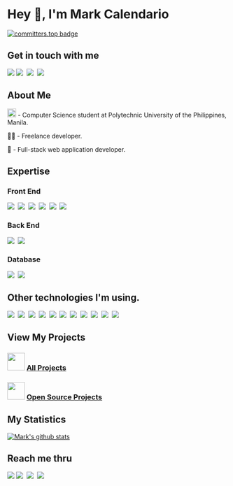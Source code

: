 <h1>Hey 👋, I'm Mark Calendario</h2>

[![committers.top badge](https://user-badge.committers.top/philippines/markcalendario.svg)](https://user-badge.committers.top/philippines/markcalendario)

<div>
  <h2>Get in touch with me</h2>
  <a href="https://markkennethcalendario.web.app"><img src="https://img.shields.io/badge/Portfolio-white?style=for-the-badge"></a>
  <a href="https://www.facebook.com/markcalendario"><img src="https://img.shields.io/badge/Facebook-3b5998?style=for-the-badge&logo=facebook&logoColor=white"></a>&nbsp;
  <a href="https://www.github.com/markcalendario"><img src="https://img.shields.io/badge/Github-f5f5f5?style=for-the-badge&logo=Github&logoColor=black"></a>&nbsp;
  <a href="https://www.linkedin.com/in/mark-kenneth-calendario"><img src="https://img.shields.io/badge/LinkedIn-0077B5?style=for-the-badge&logo=linkedin&logoColor=white"></a>&nbsp;
</div>

<div>
  <h2>About Me</h2>
  <p><img src="https://www.pup.edu.ph/about/images/PUPLogo.png" width="20px"/> - Computer Science student at Polytechnic University of the Philippines, Manila.</p>
  <p>👨‍💻 -  Freelance developer.</p>
  <p>🌱 -  Full-stack web application developer.</p>
</div>

<div>
  <h2>Expertise</h2>
  <div>
    <h3>Front End</h3>
    <img src="https://img.shields.io/badge/NEXT.JS-333333?style=for-the-badge&logo=next.js&logoColor=white"/>&nbsp;
    <img src="https://shields.io/badge/react-blue?logo=react&logoColor=white&style=for-the-badge"/>&nbsp;
    <img src="https://img.shields.io/badge/SASS-cc6699?style=for-the-badge&logo=SASS&logoColor=white"/>&nbsp;
    <img src="https://img.shields.io/badge/Javascript-f0ab4f?style=for-the-badge&logo=Javascript&logoColor=white"/>&nbsp;
    <img src="https://img.shields.io/badge/HTML5-E34C26?style=for-the-badge&logo=html5&logoColor=white"/>&nbsp;
    <img src="https://img.shields.io/badge/CSS3-264de4?style=for-the-badge&logo=css3&logoColor=white"/>&nbsp;
  </div>

  <div>
    <h3>Back End</h3>
    <img src="https://img.shields.io/badge/Node.JS-3C873A?style=for-the-badge&logo=node.js&logoColor=white"/>&nbsp;
    <img src="https://img.shields.io/badge/Express-333333?style=for-the-badge&logo=express&logoColor=white"/>&nbsp;
  </div>

  <div>
    <h3>Database</h3>
    <img src="https://img.shields.io/badge/MongoDB-3FA037?style=for-the-badge&logo=mongodb&logoColor=white"/>&nbsp;
    <img src="https://img.shields.io/badge/MYSQL-F29111?style=for-the-badge&logo=mysql&logoColor=white"/>&nbsp;
  </div>

  <h2>Other technologies I'm using.</h2>
  <div>
    <img src="https://img.shields.io/badge/Vite-9566FE?style=for-the-badge&logo=vite&logoColor=FFDD39"/>&nbsp;
    <img src="https://img.shields.io/badge/NGINX-009037?style=for-the-badge&logo=nginx&logoColor=white"/>&nbsp;
    <img src="https://img.shields.io/badge/NPM-C60001?style=for-the-badge&logo=npm&logoColor=white"/>&nbsp;
    <img src="https://img.shields.io/badge/Git-F1502F?style=for-the-badge&logo=git&logoColor=white"/>&nbsp;
    <img src="https://img.shields.io/badge/GitHub-202124?style=for-the-badge&logo=github&logoColor=white"/>&nbsp;
    <img src="https://img.shields.io/badge/Postman-ef5b25?style=for-the-badge&logo=Postman&logoColor=white"/>&nbsp;
    <img src="https://img.shields.io/badge/PM2-7F00FF?style=for-the-badge&logo=pm2&logoColor=white"/>&nbsp;
    <img src="https://img.shields.io/badge/Electron-B2E0E8?style=for-the-badge&logo=Electron&logoColor=black"/>&nbsp;
    <img src="https://img.shields.io/badge/VSCode-0078d7?style=for-the-badge&logo=visual%20studio%20code&logoColor=white"/>&nbsp;
    <img src="https://img.shields.io/badge/VPS Ubuntu-red?style=for-the-badge&logo=ubuntu&logoColor=white"/>&nbsp;
    <img src="https://img.shields.io/badge/Windows-0078D6?style=for-the-badge&logo=windows&logoColor=white"/>&nbsp;
  </div>
</div>

<div>
  <h2>View My Projects</h2>
  <h3> 
    <img src="https://acegif.com/wp-content/uploads/2020/b72nv6/partyparrt-21.gif" width="40"> <a href="https://markkennethcalendario.web.app#projects">All Projects</a>
  </h3>
  <h3> 
    <img src="https://acegif.com/wp-content/uploads/2020/b72nv6/partyparrt-21.gif" width="40"> <a href="https://github.com/markcalendario?tab=repositories">Open Source Projects</a>
  </h3>
</div>

<div>
  <h2> My Statistics </h2>

  [![Mark's github stats](https://github-readme-stats.vercel.app/api?username=markcalendario&theme=github_dark_dimmed&count_private=true)](https://github.com/markcalendario/)
</div>

<div>
  <h2>Reach me thru</h2>
  <a href="https://markkennethcalendario.web.app"><img src="https://img.shields.io/badge/Portfolio-white?style=for-the-badge"></a>
  <a href="https://www.facebook.com/markcalendario"><img src="https://img.shields.io/badge/Facebook-3b5998?style=for-the-badge&logo=facebook&logoColor=white"></a>&nbsp;
  <a href="https://www.github.com/markcalendario"><img src="https://img.shields.io/badge/Github-f5f5f5?style=for-the-badge&logo=Github&logoColor=black"></a>&nbsp;
  <a href="https://www.linkedin.com/in/mark-kenneth-calendario"><img src="https://img.shields.io/badge/LinkedIn-0077B5?style=for-the-badge&logo=linkedin&logoColor=white"></a>&nbsp;
</div>


